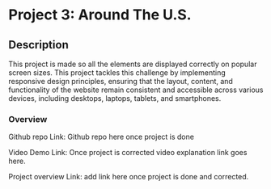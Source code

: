 # Project 3: Around The U.S.

## Description

This project is made so all the elements are displayed correctly on popular screen sizes. This project tackles this challenge by implementing responsive design principles, ensuring that the layout, content, and functionality of the website remain consistent and accessible across various devices, including desktops, laptops, tablets, and smartphones.

### Overview

Github repo Link: Github repo here once project is done

Video Demo Link: Once project is corrected video explanation link goes here.

Project overview Link: add link here once project is done and corrected.
